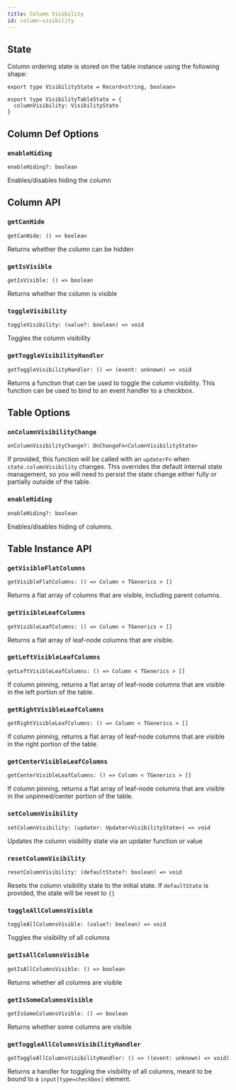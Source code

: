 ```yaml
---
title: Column Visibility
id: column-visibility
---
```


## State

Column ordering state is stored on the table instance using the following shape:

```tsx
export type VisibilityState = Record<string, boolean>

export type VisibilityTableState = {
  columnVisibility: VisibilityState
}
```

## Column Def Options

### `enableHiding`

```tsx
enableHiding?: boolean
```

Enables/disables hiding the column

## Column API

### `getCanHide`

```tsx
getCanHide: () => boolean
```

Returns whether the column can be hidden

### `getIsVisible`

```tsx
getIsVisible: () => boolean
```

Returns whether the column is visible

### `toggleVisibility`

```tsx
toggleVisibility: (value?: boolean) => void
```

Toggles the column visibility

### `getToggleVisibilityHandler`

```tsx
getToggleVisibilityHandler: () => (event: unknown) => void
```

Returns a function that can be used to toggle the column visibility. This function can be used to bind to an event handler to a checkbox.

## Table Options

### `onColumnVisibilityChange`

```tsx
onColumnVisibilityChange?: OnChangeFn<ColumnVisibilityState>
```

If provided, this function will be called with an `updaterFn` when `state.columnVisibility` changes. This overrides the default internal state management, so you will need to persist the state change either fully or partially outside of the table.

### `enableHiding`

```tsx
enableHiding?: boolean
```

Enables/disables hiding of columns.

## Table Instance API

### `getVisibleFlatColumns`

```tsx
getVisibleFlatColumns: () => Column < TGenerics > []
```

Returns a flat array of columns that are visible, including parent columns.

### `getVisibleLeafColumns`

```tsx
getVisibleLeafColumns: () => Column < TGenerics > []
```

Returns a flat array of leaf-node columns that are visible.

### `getLeftVisibleLeafColumns`

```tsx
getLeftVisibleLeafColumns: () => Column < TGenerics > []
```

If column pinning, returns a flat array of leaf-node columns that are visible in the left portion of the table.

### `getRightVisibleLeafColumns`

```tsx
getRightVisibleLeafColumns: () => Column < TGenerics > []
```

If column pinning, returns a flat array of leaf-node columns that are visible in the right portion of the table.

### `getCenterVisibleLeafColumns`

```tsx
getCenterVisibleLeafColumns: () => Column < TGenerics > []
```

If column pinning, returns a flat array of leaf-node columns that are visible in the unpinned/center portion of the table.

### `setColumnVisibility`

```tsx
setColumnVisibility: (updater: Updater<VisibilityState>) => void
```

Updates the column visibility state via an updater function or value

### `resetColumnVisibility`

```tsx
resetColumnVisibility: (defaultState?: boolean) => void
```

Resets the column visibility state to the initial state. If `defaultState` is provided, the state will be reset to `{}`

### `toggleAllColumnsVisible`

```tsx
toggleAllColumnsVisible: (value?: boolean) => void
```

Toggles the visibility of all columns

### `getIsAllColumnsVisible`

```tsx
getIsAllColumnsVisible: () => boolean
```

Returns whether all columns are visible

### `getIsSomeColumnsVisible`

```tsx
getIsSomeColumnsVisible: () => boolean
```

Returns whether some columns are visible

### `getToggleAllColumnsVisibilityHandler`

```tsx
getToggleAllColumnsVisibilityHandler: () => ((event: unknown) => void)
```

Returns a handler for toggling the visibility of all columns, meant to be bound to a `input[type=checkbox]` element.
